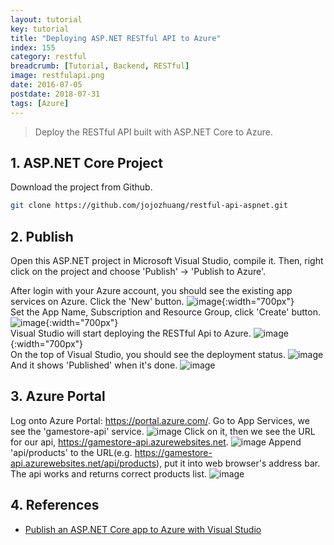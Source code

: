 ```yaml
---
layout: tutorial
key: tutorial
title: "Deploying ASP.NET RESTful API to Azure"
index: 155
category: restful
breadcrumb: [Tutorial, Backend, RESTful]
image: restfulapi.png
date: 2016-07-05
postdate: 2018-07-31
tags: [Azure]
---
```


> Deploy the RESTful API built with ASP.NET Core to Azure.

## 1. ASP.NET Core Project
Download the project from Github.
```sh
git clone https://github.com/jojozhuang/restful-api-aspnet.git
```

## 2. Publish
Open this ASP.NET project in Microsoft Visual Studio, compile it. Then, right click on the project and choose 'Publish' -> 'Publish to Azure'.

After login with your Azure account, you should see the existing app services on Azure. Click the 'New' button.
![image](/public/images/frontend/155/app_services.png){:width="700px"}  
Set the App Name, Subscription and Resource Group, click 'Create' button.
![image](/public/images/frontend/155/create.png){:width="700px"}  
Visual Studio will start deploying the RESTful Api to Azure.
![image](/public/images/frontend/155/warn.png){:width="700px"}  
On the top of Visual Studio, you should see the deployment status.
![image](/public/images/frontend/155/deploying.png)  
And it shows 'Published' when it's done.
![image](/public/images/frontend/155/published.png)

## 3. Azure Portal
Log onto Azure Portal: https://portal.azure.com/. Go to App Services, we see the 'gamestore-api' service.
![image](/public/images/frontend/155/gamestore_api.png)
Click on it, then we see the URL for our api, https://gamestore-api.azurewebsites.net.
![image](/public/images/frontend/155/url.png)
Append 'api/products' to the URL(e.g. https://gamestore-api.azurewebsites.net/api/products), put it into web browser's address bar. The api works and returns correct products list.
![image](/public/images/frontend/155/test.png)  

## 4. References
* [Publish an ASP.NET Core app to Azure with Visual Studio](https://docs.microsoft.com/en-us/aspnet/core/tutorials/publish-to-azure-webapp-using-vs?view=aspnetcore-2.1)
